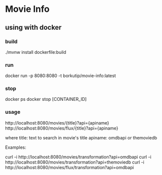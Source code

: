 # Movie Info
## using with docker

### build
./mvnw install dockerfile:build

### run
docker run -p 8080:8080 -t borkutip/movie-info:latest

### stop
docker ps
docker stop [CONTAINER_ID]

### usage
http://localhost:8080/movies/{title}?api={apiname}
http://localhost:8080/movies/flux/{title}?api={apiname}

where title: text to search in movie's title
apiname: omdbapi or themoviedb

Examples:

curl -i http://localhost:8080/movies/transformation?api=omdbapi
curl -i http://localhost:8080/movies/transformation?api=themoviedb
curl -i http://localhost:8080/movies/flux/transformation?api=omdbapi




